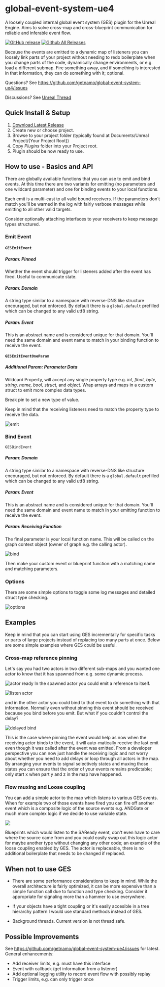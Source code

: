 # global-event-system-ue4
A loosely coupled internal global event system (GES) plugin for the Unreal Engine. Aims to solve cross-map and cross-blueprint communication for reliable and inferable event flow.

[![GitHub release](https://img.shields.io/github/release/getnamo/global-event-system-ue4.svg)](https://github.com/getnamo/global-event-system-ue4/releases)
[![Github All Releases](https://img.shields.io/github/downloads/getnamo/global-event-system-ue4/total.svg)](https://github.com/getnamo/global-event-system-ue4/releases)

Because the events are emitted to a dynamic map of listeners you can loosely link parts of your project without needing to redo boilerplate when you change parts of the code, dynamically change environments, or e.g. load a different submap. Fire something away, and if something is interested in that information, they can do something with it; optional.

Questions? See https://github.com/getnamo/global-event-system-ue4/issues

Discussions? See [Unreal Thread](https://forums.unrealengine.com/development-discussion/engine-source-github/1691290-plugin-global-event-system)

## Quick Install & Setup ##
 1. [Download Latest Release](https://github.com/getnamo/global-event-system-ue4/releases)
 2. Create new or choose project.
 3. Browse to your project folder (typically found at Documents/Unreal Project/{Your Project Root})
 4. Copy *Plugins* folder into your Project root.
 5. Plugin should be now ready to use.

## How to use - Basics and API

There are globally available functions that you can use to emit and bind events. At this time there are two variants for emitting (no parameters and one wildcard parameter) and one for binding events to your local functions. 

Each emit is a multi-cast to all valid bound receivers. If the parameters don't match you'll be warned in the log with fairly verbose messages while emitting to all other valid targets. 

Consider optionally attaching interfaces to your receivers to keep message types structured.

### Emit Event

#### ```GESEmitEvent```

##### Param: Pinned
Whether the event should trigger for listeners added after the event has fired. Useful to communicate state.

##### Param: Domain
A string type similar to a namespace with reverse-DNS like structure encouraged, but not enforced. By default there is a ```global.default``` prefilled which can be changed to any valid utf8 string.

##### Param: Event
This is an abstract name and is considered unique for that domain. You'll need the same domain and event name to match in your binding function to receive the event.

#### ```GESEmitEventOneParam```

##### Additional Param: Parameter Data
Wildcard Property, will accept any single property type e.g. *int, float, byte, string, name, bool, struct,* and *object*. Wrap arrays and maps in a custom struct to emit more complex data types. 

Break pin to set a new type of value. 

Keep in mind that the receiving listeners need to match the property type to receive the data.

![emit](https://i.imgur.com/8nXb5ya.png)

### Bind Event

```GESBindEvent```
##### Param: Domain
A string type similar to a namespace with reverse-DNS like structure encouraged, but not enforced. By default there is a ```global.default``` prefilled which can be changed to any valid utf8 string.

##### Param: Event
This is an abstract name and is considered unique for that domain. You'll need the same domain and event name to match in your emitting function to receive the event.

##### Param: Receiving Function
The final parameter is your local function name. This will be called on the graph context object (owner of graph e.g. the calling actor).

![bind](https://i.imgur.com/WzHhEeG.png)

Then make your custom event or blueprint function with a matching name and matching parameters.

### Options

There are some simple options to toggle some log messages and detailed struct type checking.

![options](https://i.imgur.com/22tC4lI.png)

## Examples

Keep in mind that you can start using GES incrementally for specific tasks or parts of large projects instead of replacing too many parts at once. Below are some simple examples where GES could be useful.

### Cross-map reference pinning
Let's say you had two actors in two different sub-maps and you wanted one actor to know that it has spawned from e.g. some dynamic process.

![actor ready](https://i.imgur.com/BLUFoFs.png)
In the spawned actor you could emit a reference to itself.

![listen actor](https://i.imgur.com/IP0XTtC.png)

and in the other actor you could bind to that event to do something with that information. Normally even without pinning this event should be received because you bind before you emit. But what if you couldn't control the delay?

![delayed bind](https://i.imgur.com/UfQYsJa.png)

This is the case where pinning the event would help as now when the receiving actor binds to the event, it will auto-matically receive the last emit even though it was called after the event was emitted. From a developer perspective you can now just handle the receiving logic and not worry about whether you need to add delays or loop through all actors in the map. By arranging your events to signal selectively states and muxing those states you can ensure that the order of your events remains predictable; only start x when part y and z in the map have happened.

### Flow muxing and Loose coupling

You can add a simple actor to the map which listens to various GES events. When for example two of those events have fired you can fire off another event which is a composite logic of the source events e.g. ANDGate or much more complex logic if we decide to use variable state.

![](https://i.imgur.com/ickckJe.png)

Blueprints which would listen to the SAReady event, don't even have to care where the source came from and you could easily swap out this logic actor for maybe another type without changing any other code; an example of the loose coupling enabled by GES. The actor is replaceable, there is no additional boilerplate that needs to be changed if replaced.

## When not to use GES
- There are some performance considerations to keep in mind. While the overall architecture is fairly optimized, it can be more expensive than a simple function call due to function and type checking. Consider it appropriate for signaling more than a hammer to use everywhere.

- If your objects have a tight coupling or it's easily accesible in a tree hierarchy pattern I would use standard methods instead of GES.

- Background threads. Current version is not thread safe.

## Possible Improvements
See https://github.com/getnamo/global-event-system-ue4/issues for latest.
General enhancements:
- Add receiver limits, e.g. must have this interface
- Event with callback (get information from a listener)
- Add optional logging utility to record event flow with possibly replay
- Trigger limits, e.g. can only trigger once
